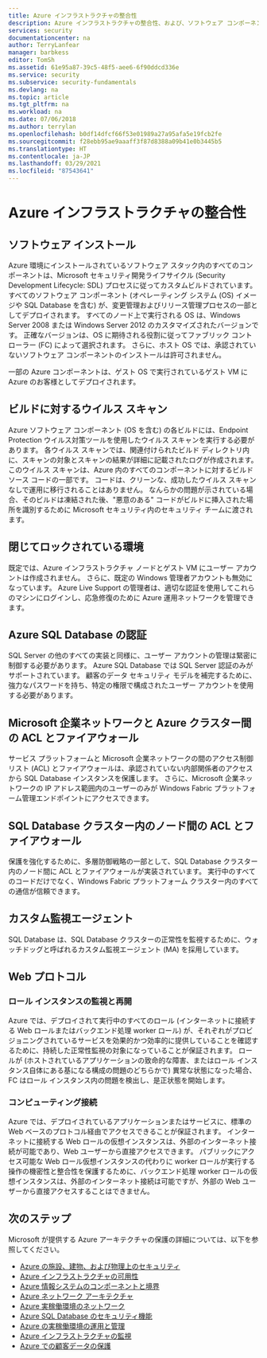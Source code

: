 ```yaml
---
title: Azure インフラストラクチャの整合性
description: Azure インフラストラクチャの整合性、および、ソフトウェア コンポーネントのビルドでのウイルス スキャンなど、それをセキュリティで保護するために Microsoft で行われている手順について説明します。
services: security
documentationcenter: na
author: TerryLanfear
manager: barbkess
editor: TomSh
ms.assetid: 61e95a87-39c5-48f5-aee6-6f90ddcd336e
ms.service: security
ms.subservice: security-fundamentals
ms.devlang: na
ms.topic: article
ms.tgt_pltfrm: na
ms.workload: na
ms.date: 07/06/2018
ms.author: terrylan
ms.openlocfilehash: b0df14dfcf66f53e01989a27a95afa5e19fcb2fe
ms.sourcegitcommit: f28ebb95ae9aaaff3f87d8388a09b41e0b3445b5
ms.translationtype: HT
ms.contentlocale: ja-JP
ms.lasthandoff: 03/29/2021
ms.locfileid: "87543641"
---
```

# <a name="azure-infrastructure-integrity"></a>Azure インフラストラクチャの整合性

## <a name="software-installation"></a>ソフトウェア インストール
Azure 環境にインストールされているソフトウェア スタック内のすべてのコンポーネントは、Microsoft セキュリティ開発ライフサイクル (Security Development Lifecycle: SDL) プロセスに従ってカスタムビルドされています。 すべてのソフトウェア コンポーネント (オペレーティング システム (OS) イメージや SQL Database を含む) が、変更管理およびリリース管理プロセスの一部としてデプロイされます。 すべてのノード上で実行される OS は、Windows Server 2008 または Windows Server 2012 のカスタマイズされたバージョンです。 正確なバージョンは、OS に期待される役割に従ってファブリック コントローラー (FC) によって選択されます。 さらに、ホスト OS では、承認されていないソフトウェア コンポーネントのインストールは許可されません。

一部の Azure コンポーネントは、ゲスト OS で実行されているゲスト VM に Azure のお客様としてデプロイされます。

## <a name="virus-scans-on-builds"></a>ビルドに対するウイルス スキャン
Azure ソフトウェア コンポーネント (OS を含む) の各ビルドには、Endpoint Protection ウイルス対策ツールを使用したウイルス スキャンを実行する必要があります。 各ウイルス スキャンでは、関連付けられたビルド ディレクトリ内に、スキャンの対象とスキャンの結果が詳細に記載されたログが作成されます。 このウイルス スキャンは、Azure 内のすべてのコンポーネントに対するビルド ソース コードの一部です。 コードは、クリーンな、成功したウイルス スキャンなしで運用に移行されることはありません。 なんらかの問題が示されている場合、そのビルドは凍結された後、"悪意のある" コードがビルドに挿入された場所を識別するために Microsoft セキュリティ内のセキュリティ チームに渡されます。

## <a name="closed-and-locked-environment"></a>閉じてロックされている環境
既定では、Azure インフラストラクチャ ノードとゲスト VM にユーザー アカウントは作成されません。 さらに、既定の Windows 管理者アカウントも無効になっています。 Azure Live Support の管理者は、適切な認証を使用してこれらのマシンにログインし、応急修復のために Azure 運用ネットワークを管理できます。

## <a name="azure-sql-database-authentication"></a>Azure SQL Database の認証
SQL Server の他のすべての実装と同様に、ユーザー アカウントの管理は緊密に制御する必要があります。 Azure SQL Database では SQL Server 認証のみがサポートされています。 顧客のデータ セキュリティ モデルを補完するために、強力なパスワードを持ち、特定の権限で構成されたユーザー アカウントを使用する必要があります。

## <a name="acls-and-firewalls-between-the-microsoft-corporate-network-and-an-azure-cluster"></a>Microsoft 企業ネットワークと Azure クラスター間の ACL とファイアウォール
サービス プラットフォームと Microsoft 企業ネットワークの間のアクセス制御リスト (ACL) とファイアウォールは、承認されていない内部関係者のアクセスから SQL Database インスタンスを保護します。 さらに、Microsoft 企業ネットワークの IP アドレス範囲内のユーザーのみが Windows Fabric プラットフォーム管理エンドポイントにアクセスできます。

## <a name="acls-and-firewalls-between-nodes-in-a-sql-database-cluster"></a>SQL Database クラスター内のノード間の ACL とファイアウォール
保護を強化するために、多層防御戦略の一部として、SQL Database クラスター内のノード間に ACL とファイアウォールが実装されています。 実行中のすべてのコードだけでなく、Windows Fabric プラットフォーム クラスター内のすべての通信が信頼できます。

## <a name="custom-monitoring-agents"></a>カスタム監視エージェント
SQL Database は、SQL Database クラスターの正常性を監視するために、ウォッチドッグと呼ばれるカスタム監視エージェント (MA) を採用しています。

## <a name="web-protocols"></a>Web プロトコル

### <a name="role-instance-monitoring-and-restart"></a>ロール インスタンスの監視と再開
Azure では、デプロイされて実行中のすべてのロール (インターネットに接続する Web ロールまたはバックエンド処理 worker ロール) が、それぞれがプロビジョニングされているサービスを効果的かつ効率的に提供していることを確認するために、持続した正常性監視の対象になっていることが保証されます。 ロールが (ホストされているアプリケーションの致命的な障害、またはロール インスタンス自体にある基になる構成の問題のどちらかで) 異常な状態になった場合、FC はロール インスタンス内の問題を検出し、是正状態を開始します。

### <a name="compute-connectivity"></a>コンピューティング接続
Azure では、デプロイされているアプリケーションまたはサービスに、標準の Web ベースのプロトコル経由でアクセスできることが保証されます。 インターネットに接続する Web ロールの仮想インスタンスは、外部のインターネット接続が可能であり、Web ユーザーから直接アクセスできます。 パブリックにアクセス可能な Web ロール仮想インスタンスの代わりに worker ロールが実行する操作の機密性と整合性を保護するために、バックエンド処理 worker ロールの仮想インスタンスは、外部のインターネット接続は可能ですが、外部の Web ユーザーから直接アクセスすることはできません。

## <a name="next-steps"></a>次のステップ
Microsoft が提供する Azure アーキテクチャの保護の詳細については、以下を参照してください。

- [Azure の施設、建物、および物理上のセキュリティ](physical-security.md)
- [Azure インフラストラクチャの可用性](infrastructure-availability.md)
- [Azure 情報システムのコンポーネントと境界](infrastructure-components.md)
- [Azure ネットワーク アーキテクチャ](infrastructure-network.md)
- [Azure 実稼働環境のネットワーク](production-network.md)
- [Azure SQL Database のセキュリティ機能](infrastructure-sql.md)
- [Azure の実稼働環境の運用と管理](infrastructure-operations.md)
- [Azure インフラストラクチャの監視](infrastructure-monitoring.md)
- [Azure での顧客データの保護](protection-customer-data.md)
